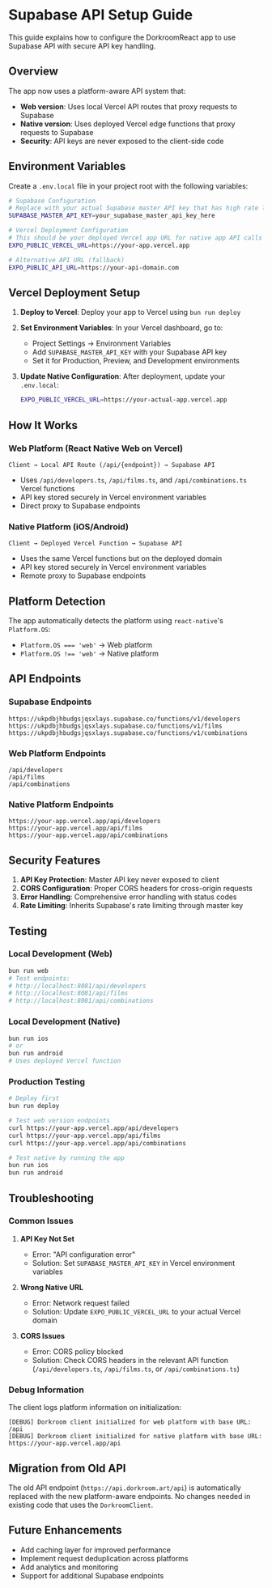 # Supabase API Setup Guide

This guide explains how to configure the DorkroomReact app to use Supabase API with secure API key handling.

## Overview

The app now uses a platform-aware API system that:

- **Web version**: Uses local Vercel API routes that proxy requests to Supabase
- **Native version**: Uses deployed Vercel edge functions that proxy requests to Supabase
- **Security**: API keys are never exposed to the client-side code

## Environment Variables

Create a `.env.local` file in your project root with the following variables:

```bash
# Supabase Configuration
# Replace with your actual Supabase master API key that has high rate limits
SUPABASE_MASTER_API_KEY=your_supabase_master_api_key_here

# Vercel Deployment Configuration
# This should be your deployed Vercel app URL for native app API calls
EXPO_PUBLIC_VERCEL_URL=https://your-app.vercel.app

# Alternative API URL (fallback)
EXPO_PUBLIC_API_URL=https://your-api-domain.com
```

## Vercel Deployment Setup

1. **Deploy to Vercel**: Deploy your app to Vercel using `bun run deploy`

2. **Set Environment Variables**: In your Vercel dashboard, go to:
   - Project Settings → Environment Variables
   - Add `SUPABASE_MASTER_API_KEY` with your Supabase API key
   - Set it for Production, Preview, and Development environments

3. **Update Native Configuration**: After deployment, update your `.env.local`:
   ```bash
   EXPO_PUBLIC_VERCEL_URL=https://your-actual-app.vercel.app
   ```

## How It Works

### Web Platform (React Native Web on Vercel)

```
Client → Local API Route (/api/{endpoint}) → Supabase API
```

- Uses `/api/developers.ts`, `/api/films.ts`, and `/api/combinations.ts` Vercel functions
- API key stored securely in Vercel environment variables
- Direct proxy to Supabase endpoints

### Native Platform (iOS/Android)

```
Client → Deployed Vercel Function → Supabase API
```

- Uses the same Vercel functions but on the deployed domain
- API key stored securely in Vercel environment variables
- Remote proxy to Supabase endpoints

## Platform Detection

The app automatically detects the platform using `react-native`'s `Platform.OS`:

- `Platform.OS === 'web'` → Web platform
- `Platform.OS !== 'web'` → Native platform

## API Endpoints

### Supabase Endpoints

```
https://ukpdbjhbudgsjqsxlays.supabase.co/functions/v1/developers
https://ukpdbjhbudgsjqsxlays.supabase.co/functions/v1/films
https://ukpdbjhbudgsjqsxlays.supabase.co/functions/v1/combinations
```

### Web Platform Endpoints

```
/api/developers
/api/films
/api/combinations
```

### Native Platform Endpoints

```
https://your-app.vercel.app/api/developers
https://your-app.vercel.app/api/films
https://your-app.vercel.app/api/combinations
```

## Security Features

1. **API Key Protection**: Master API key never exposed to client
2. **CORS Configuration**: Proper CORS headers for cross-origin requests
3. **Error Handling**: Comprehensive error handling with status codes
4. **Rate Limiting**: Inherits Supabase's rate limiting through master key

## Testing

### Local Development (Web)

```bash
bun run web
# Test endpoints:
# http://localhost:8081/api/developers
# http://localhost:8081/api/films
# http://localhost:8081/api/combinations
```

### Local Development (Native)

```bash
bun run ios
# or
bun run android
# Uses deployed Vercel function
```

### Production Testing

```bash
# Deploy first
bun run deploy

# Test web version endpoints
curl https://your-app.vercel.app/api/developers
curl https://your-app.vercel.app/api/films
curl https://your-app.vercel.app/api/combinations

# Test native by running the app
bun run ios
bun run android
```

## Troubleshooting

### Common Issues

1. **API Key Not Set**
   - Error: "API configuration error"
   - Solution: Set `SUPABASE_MASTER_API_KEY` in Vercel environment variables

2. **Wrong Native URL**
   - Error: Network request failed
   - Solution: Update `EXPO_PUBLIC_VERCEL_URL` to your actual Vercel domain

3. **CORS Issues**
   - Error: CORS policy blocked
   - Solution: Check CORS headers in the relevant API function (`/api/developers.ts`, `/api/films.ts`, or `/api/combinations.ts`)

### Debug Information

The client logs platform information on initialization:

```
[DEBUG] Dorkroom client initialized for web platform with base URL: /api
[DEBUG] Dorkroom client initialized for native platform with base URL: https://your-app.vercel.app/api
```

## Migration from Old API

The old API endpoint (`https://api.dorkroom.art/api`) is automatically replaced with the new platform-aware endpoints. No changes needed in existing code that uses the `DorkroomClient`.

## Future Enhancements

- Add caching layer for improved performance
- Implement request deduplication across platforms
- Add analytics and monitoring
- Support for additional Supabase endpoints
